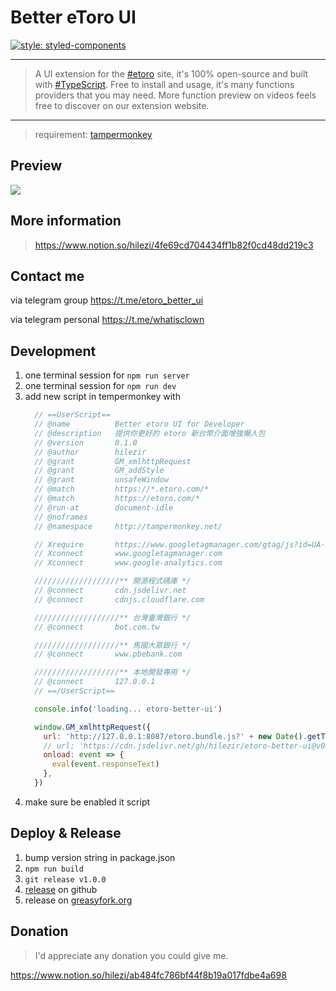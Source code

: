 Better eToro UI
===
[![style: styled-components](https://img.shields.io/badge/style-%F0%9F%92%85%20styled--components-orange.svg?colorB=daa357&colorA=db748e)](https://github.com/styled-components/styled-components)

---
> A UI extension for the [#etoro](https://twitter.com/search?q=%23etoro&src=typed_query) site, it's 100% open-source and built with [#TypeScript](https://twitter.com/search?q=%23typescript&src=typed_query). Free to install and usage, it's many functions providers that you may need. More function preview on videos feels free to discover on our extension website.
---

> requirement: [tampermonkey](https://chrome.google.com/webstore/detail/tampermonkey/dhdgffkkebhmkfjojejmpbldmpobfkfo?hl=zh-TW)

## Preview

![](./extension-preview.gif)

## More information

> https://www.notion.so/hilezi/4fe69cd704434ff1b82f0cd48dd219c3

## Contact me

via telegram group https://t.me/etoro_better_ui

via telegram personal https://t.me/whatisclown

## Development

1. one terminal session for `npm run server`
1. one terminal session for `npm run dev`
1. add new script in tempermonkey with
    ```js
      // ==UserScript==
      // @name          Better etoro UI for Developer
      // @description   提供你更好的 etoro 新台幣介面增強懶人包
      // @version       0.1.0
      // @author        hilezir
      // @grant         GM_xmlhttpRequest
      // @grant         GM_addStyle
      // @grant         unsafeWindow
      // @match         https://*.etoro.com/*
      // @match         https://etoro.com/*
      // @run-at        document-idle
      // @noframes
      // @namespace     http://tampermonkey.net/

      // Xrequire       https://www.googletagmanager.com/gtag/js?id=UA-60395189-2
      // Xconnect       www.googletagmanager.com
      // Xconnect       www.google-analytics.com

      ///////////////////** 開源程式碼庫 */
      // @connect       cdn.jsdelivr.net
      // @connect       cdnjs.cloudflare.com

      ///////////////////** 台灣臺灣銀行 */
      // @connect       bot.com.tw

      ///////////////////** 馬國大眾銀行 */
      // @connect       www.pbebank.com

      ///////////////////** 本地開發專用 */
      // @connect       127.0.0.1
      // ==/UserScript==

      console.info('loading... etoro-better-ui')

      window.GM_xmlhttpRequest({
        url: 'http://127.0.0.1:8087/etoro.bundle.js?' + new Date().getTime(), // 開發模式
        // url: 'https://cdn.jsdelivr.net/gh/hilezir/etoro-better-ui@v0.5.0/src_dist/etoro.bundle.js',
        onload: event => {
          eval(event.responseText)
        },
      })
    ```
1. make sure be enabled it script

## Deploy & Release

1. bump version string in package.json
2. `npm run build`
3. `git release v1.0.0`
4. [release](https://github.com/hilezir/etoro-better-ui/releases) on github
5. release on [greasyfork.org](https://greasyfork.org/zh-TW/scripts/400518/)

## Donation

> I'd appreciate any donation you could give me.

https://www.notion.so/hilezi/ab484fc786bf44f8b19a017fdbe4a698
